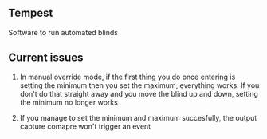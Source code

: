 ## Tempest
Software to run automated blinds


## Current issues

1) In manual override mode, if the first thing you do once entering is setting the minimum then you set the maximum, everything works. If you don't do that straight away
and you move the blind up and down, setting the minimum no longer works

2) If you manage to set the minimum and maximum succesfully, the output capture comapre won't trigger an event